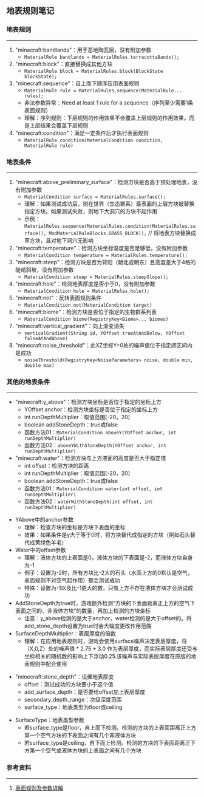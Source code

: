 ## 地表规则笔记

### 地表规则

---

1. "minecraft:bandlands"：用于恶地陶瓦层，没有附加参数
    * ``MaterialRule bandlands = MaterialRules.terracottaBands();``
2. "minecraft:block"：直接替换成其他方块
   * ``MaterialRule block = MaterialRules.block(BlockState blockState);``
3. "minecraft:sequence"：自上而下顺序应用表面规则
   * ``MaterialRule rule = MaterialRules.sequence(MaterialRule... rules);``
   * 非法参数异常：Need at least 1 rule for a sequence（序列至少需要1条表面规则）
   * 理解：序列规则：下层规则的作用效果不会覆盖上层规则的作用效果，而是上层结果会覆盖下层规则
4. "minecraft:condition"：满足一定条件后才执行表面规则
   * ``MaterialRule condition(MaterialCondition condition, MaterialRule rule)``

### 地表条件

---

1. "minecraft:above_preliminary_surface"：检测方块是否高于预处理地表，没有附加参数
   * ``MaterialCondition surface = MaterialRules.surface();``
   * 理解：如果测试成功后，则在世界（生态群系）最表面的上层方块被替换指定方块。如果测试失败，则地下大洞穴的方块不起作用
   * 示例：``MaterialRules.sequence(MaterialRules.condition(MaterialRules.surface(), ModMaterialRuleBlocks.GRASS_BLOCK));`` // 将地表方块替换成草方块，且对地下洞穴无影响
2. "minecraft:temperature"：检测方块坐标温度是否足够低，没有附加参数
   * ``MaterialCondition temperature = MaterialRules.temperature();``
3. "minecraft:steep"：检测方块是否为背阳（朝北或朝东）且高度差大于4格的陡峭斜坡，没有附加参数
   * ``MaterialCondition steep = MaterialRules.steepSlope();``
4. "minecraft:hole"：检测地表厚度是否小于0，没有附加参数
   * ``MaterialCondition hole = MaterialRules.hole();``
5. "minecraft:not"：反转表面规则条件
   * ``MaterialCondition not(MaterialCondition target)``
6. "minecraft:biome"：检测方块是否位于指定的生物群系列表
   * ``MaterialCondition biome(RegistryKey<Biome>... biomes)``
7. "minecraft:vertical_gradient"：向上渐变消失
   * ``verticalGradient(String id, YOffset trueAtAndBelow, YOffset falseAtAndAbove)``
8. "minecraft:noise_threshold"：此XZ坐标Y=0处的噪声值位于指定闭区间内是成功
   * ``noiseThreshold(RegistryKey<NoiseParameters> noise, double min, double max)``

### 其他的地表条件

---

- "minecraft:y_above"：检测方块坐标是否位于指定的坐标上方
  * YOffset anchor：检测方块坐标是否位于指定的坐标上方
  * int runDepthMultiplier：取值范围[-20，20]
  * boolean addStoneDepth：true或false
  * 函数方法01：``MaterialCondition aboveY(YOffset anchor, int runDepthMultiplier)``
  * 函数方法02：``aboveYWithStoneDepth(YOffset anchor, int runDepthMultiplier)``
- "minecraft:water"：检测方块与上方液面的高度是否大于指定值
  * int offset：检测方块的距离
  * int runDepthMultiplier：取值范围[-20，20]
  * boolean addStoneDepth：true或false
  * 函数方法01：``MaterialCondition water(int offset, int runDepthMultiplier)``
  * 函数方法02：``waterWithStoneDepth(int offset, int runDepthMultiplier)``
+ YAbove中的anchor参数
  * 理解：检查方块的坐标是方块下表面的坐标
  * 效果：如果条件是y大于等于0时，将方块替代成指定的方块（例如石头替代成黄绿色羊毛）
+ Water中的offset参数
  * 理解：液体方块的上表面是0，液体方块的下表面是-2，而液体方块自身为-1
  * 例子：设置为-2时，所有方块比-2大的石头（水面上方的0默认是空气，表面规则不对空气起作用）都会测试成功
  * 特殊：设置为-1以及比-1更大的数，只有上方不存在液体方块才会测试成功
+ AddStoneDepth为true时，游戏额外检测“方块的下表面距离正上方的空气下表面之间的、非液体方块”的数量，再加上检测的方块坐标
  * 注意：y_above检测的是大于anchor，water检测的是大于offset的。将add_stone_depth设置为true时会大幅度更改作用范围
+ SurfaceDepthMultiplier：表层厚度的倍数
  * 理解：在应用地表规则时，游戏会使用surface噪声决定表层厚度，将（X,0,Z）处的噪声值 * 2.75 + 3.0 作为表层厚度，而实际表层厚度还受与坐标相关的随机数的影响上下浮动0.25.该噪声与实际表层厚度在原版的地表规则中配合使用
- "minecraft:stone_depth"：设置地表厚度
  * offset：测试成功的方块要小于这个值
  * add_surface_depth：是否要给offset加上表层厚度
  * secondary_depth_range：次级深度范围
  * surface_type：地表类型为floor或ceiling
+ SurfaceType：地表类型参数
  * 若surface_type是floor，自上而下检测。检测的方块的上表面距离正上方第一个空气方块的下表面之间有几个非液体方块
  * 若surface_type是ceiling，自下而上检测。检测的方块的下表面距离正下方第一个空气或液体方块的上表面之间有几个方块

### 参考资料

---

1. [表面规则及参数详解](https://www.bilibili.com/opus/924914365329571909)